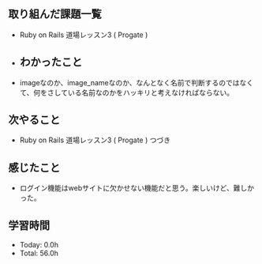 ## 取り組んだ課題一覧
- Ruby on Rails 道場レッスン3 ( Progate )
- ## わかったこと
- imageなのか、image_nameなのか、なんとなく名前で判断するのではなくて、何をさしている名前なのかをハッキリと考えなければならない。
## 次やること
- Ruby on Rails 道場レッスン3 ( Progate ) つづき
## 感じたこと
- ログイン機能はwebサイトに欠かせない機能だと思う。楽しいけど、難しかった。
## 学習時間
- Today: 0.0h
- Total: 56.0h
